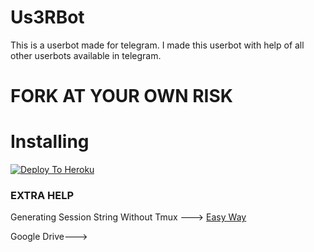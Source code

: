# Us3RBot
This is a userbot made for telegram. I made this userbot with help of all other userbots available in telegram.

# FORK AT YOUR OWN RISK

# Installing

[![Deploy To Heroku](https://www.herokucdn.com/deploy/button.svg)](https://heroku.com/deploy?template=https://github.com/Aid-3n/DedSec-Robot)

### EXTRA HELP

Generating Session String Without Tmux ---> [Easy Way](https://generatestringsession.spechide.repl.run/)


Google Drive--->


